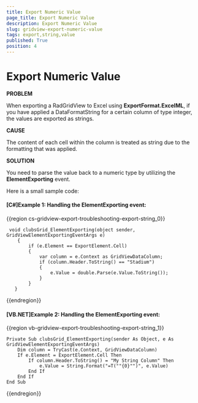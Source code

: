 ```yaml
---
title: Export Numeric Value
page_title: Export Numeric Value
description: Export Numeric Value
slug: gridview-export-numeric-value
tags: export,string,value
published: True
position: 4
---
```


# Export Numeric Value

__PROBLEM__

When exporting a RadGridView to Excel using __ExportFormat.ExcelML__, if you have applied a DataFormatString for a certain column of type integer, the values are exported as strings.


__CAUSE__

The content of each cell within the column is treated as string due to the formatting that was applied.


__SOLUTION__

You need to parse the value back to a numeric type by utilizing the __ElementExporting__ event.

Here is a small sample code:
        

#### __[C#]Example 1: Handling the ElementExporting event:__

{{region cs-gridview-export-troubleshooting-export-string_0}}

	 void clubsGrid_ElementExporting(object sender, GridViewElementExportingEventArgs e)
        {
            if (e.Element == ExportElement.Cell)
            {
                var column = e.Context as GridViewDataColumn;
                if (column.Header.ToString() == "Stadium")
                {
                    e.Value = double.Parse(e.Value.ToString());
                }
            }
       }

{{endregion}}

#### __[VB.NET]Example 2: Handling the ElementExporting event:__

{{region vb-gridview-export-troubleshooting-export-string_1}}

    Private Sub clubsGrid_ElementExporting(sender As Object, e As GridViewElementExportingEventArgs)
        Dim column = TryCast(e.Context, GridViewDataColumn)
        If e.Element = ExportElement.Cell Then
            If column.Header.ToString() = "My String Column" Then
                e.Value = String.Format("=T(""{0}"")", e.Value)
            End If
        End If
    End Sub
{{endregion}}




